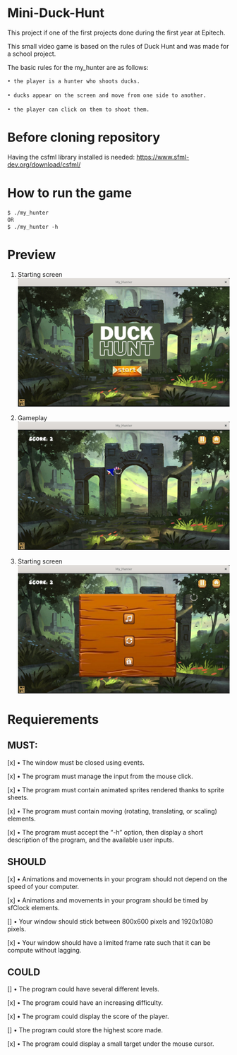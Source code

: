 # Mini-Duck-Hunt
This project if one of the first projects done during the first year at Epitech.

This small video game is based on the rules of Duck Hunt and was made for a school project.

  The basic rules for the my_hunter are as follows: 
  
    • the player is a hunter who shoots ducks.
    
    • ducks appear on the screen and move from one side to another.
    
    • the player can click on them to shoot them.
    

# Before cloning repository
Having the csfml library installed is needed: https://www.sfml-dev.org/download/csfml/

# How to run the game
```
$ ./my_hunter
OR
$ ./my_hunter -h
```

# Preview
1. Starting screen
![Starting screen](Images_ReadMe/Starting_Screem.png)

2. Gameplay
![GamePlay](Images_ReadMe/GamePlay.png)

3. Starting screen
![Menu](Images_ReadMe/Menu.png)


# Requierements
## MUST:

[x] • The window must be closed using events.

[x] • The program must manage the input from the mouse click.

[x] • The program must contain animated sprites rendered thanks to sprite sheets.

[x] • The program must contain moving (rotating, translating, or scaling) elements.

[x] • The program must accept the “-h” option, then display a short description of the program, and the available user inputs.


## SHOULD
[x] • Animations and movements in your program should not depend on the speed of your computer.

[x] • Animations and movements in your program should be timed by sfClock elements.

[] • Your window should stick between 800x600 pixels and 1920x1080 pixels.

[x] • Your window should have a limited frame rate such that it can be compute without lagging.


## COULD
[] • The program could have several different levels.

[x] • The program could have an increasing difficulty.

[x] • The program could display the score of the player.

[] • The program could store the highest score made.

[x] • The program could display a small target under the mouse cursor.

